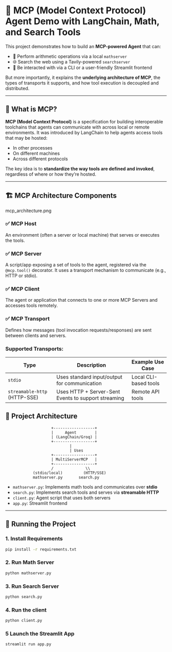 # 🤖 MCP (Model Context Protocol) Agent Demo with LangChain, Math, and Search Tools

This project demonstrates how to build an **MCP-powered Agent** that can:
- 🧠 Perform arithmetic operations via a local `mathserver`
- 🌐 Search the web using a Tavily-powered `searchserver`
- 💬 Be interacted with via a CLI or a user-friendly Streamlit frontend

But more importantly, it explains the **underlying architecture of MCP**, the types of transports it supports, and how tool execution is decoupled and distributed.

---

## 📘 What is MCP?

**MCP (Model Context Protocol)** is a specification for building interoperable toolchains that agents can communicate with across local or remote environments. It was introduced by LangChain to help agents access tools that may be hosted:
- In other processes
- On different machines
- Across different protocols

The key idea is to **standardize the way tools are defined and invoked**, regardless of where or how they’re hosted.

---

## 🏗️ MCP Architecture Components

mcp_architecture.png

### ✅ MCP Host
An environment (often a server or local machine) that serves or executes the tools.

### ✅ MCP Server
A script/app exposing a set of tools to the agent, registered via the `@mcp.tool()` decorator. It uses a transport mechanism to communicate (e.g., HTTP or stdio).

### ✅ MCP Client
The agent or application that connects to one or more MCP Servers and accesses tools remotely.

### ✅ MCP Transport
Defines how messages (tool invocation requests/responses) are sent between clients and servers.

### Supported Transports:
| Type         | Description                                          | Example Use Case        |
|--------------|------------------------------------------------------|--------------------------|
| `stdio`      | Uses standard input/output for communication         | Local CLI-based tools    |
| `streamable-http` (HTTP-SSE) | Uses HTTP + Server-Sent Events to support streaming | Remote API tools         |

## 🚀 Project Architecture

                        +------------------+
                        |     Agent        |
                        | (LangChain/Groq) |
                        +------------------+
                                |
                                | Uses
                        +------------------+
                        | MultiServerMCP   |
                        +------------------+
                        /              \\
                (stdio/local)         (HTTP/SSE)
                mathserver.py       search.py

- `mathserver.py`: Implements math tools and communicates over **stdio**
- `search.py`: Implements search tools and serves via **streamable HTTP**
- `client.py`: Agent script that uses both servers
- `app.py`: Streamlit frontend

---

## 🚀 Running the Project

### 1. Install Requirements
```bash
pip install -r requirements.txt
```

### 2. Run Math Server
```bash
python mathserver.py
```
### 3. Run Search Server
```bash
python search.py
```

### 4. Run the client
```bash
python client.py
```

### 5 Launch the Streamlit App
```bash
streamlit run app.py
```